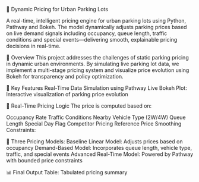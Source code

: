 🚗 Dynamic Pricing for Urban Parking Lots

A real-time, intelligent pricing engine for urban parking lots using Python, Pathway and Bokeh.
The model dynamically adjusts parking prices based on live demand signals including occupancy, queue length, traffic conditions and special events—delivering smooth, explainable pricing decisions in real-time.

📌 Overview
This project addresses the challenges of static parking pricing in dynamic urban environments. By simulating live parking lot data, we implement a multi-stage pricing system and visualize price evolution using Bokeh for transparency and policy optimization.

🧠 Key Features
Real-Time Data Simulation using Pathway
Live Bokeh Plot: Interactive visualization of parking price evolution

🚀 Real-Time Pricing Logic
The price is computed based on:

Occupancy Rate
Traffic Conditions Nearby
Vehicle Type (2W/4W)
Queue Length
Special Day Flag
Competitor Pricing Reference
Price Smoothing Constraints:

🧮 Three Pricing Models:
Baseline Linear Model: Adjusts prices based on occupancy
Demand-Based Model: Incorporates queue length, vehicle type, traffic, and special events
Advanced Real-Time Model: Powered by Pathway with bounded price constraints

📊 Final Output Table: Tabulated pricing summary
